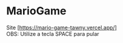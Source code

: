 # MarioGame
Site [https://mario-game-tawny.vercel.app/] </br>
OBS: Utilize a tecla SPACE para pular
